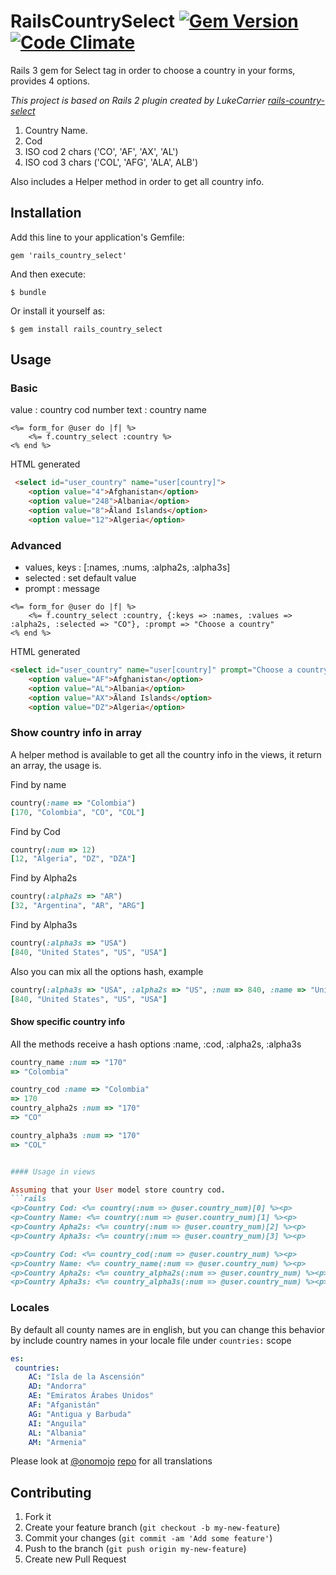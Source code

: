 # RailsCountrySelect [![Gem Version](https://badge.fury.io/rb/rails_country_select.png)](http://badge.fury.io/rb/rails_country_select) [![Code Climate](https://codeclimate.com/github/rderoldan1/rails_country_select.png)](https://codeclimate.com/github/rderoldan1/rails_country_select)

Rails 3 gem for Select tag in order to choose a country in your forms, provides 4 options.

*This project is based on Rails 2 plugin created by LukeCarrier [rails-country-select](https://github.com/rderoldan1/rails-country-select/blob/master/lib/country_definitions.rb)*

1. Country Name.
2. Cod
3. ISO cod 2 chars ('CO', 'AF', 'AX', 'AL')
4. ISO cod 3 chars ('COL', 'AFG', 'ALA', ALB')

Also includes a Helper method in order to get all country info.

## Installation

Add this line to your application's Gemfile:

    gem 'rails_country_select'

And then execute:

    $ bundle

Or install it yourself as:

    $ gem install rails_country_select

## Usage

### Basic
value : country cod number
text  : country name
```rails
<%= form_for @user do |f| %>
    <%= f.country_select :country %>
<% end %>
```

HTML generated
```html
 <select id="user_country" name="user[country]">
    <option value="4">Afghanistan</option>
    <option value="248">Albania</option>
    <option value="8">Ãland Islands</option>
    <option value="12">Algeria</option>
```

### Advanced
* values, keys : [:names, :nums, :alpha2s, :alpha3s]
* selected      : set default value
* prompt       : message

```rails
<%= form_for @user do |f| %>
    <%= f.country_select :country, {:keys => :names, :values => :alpha2s, :selected => "CO"}, :prompt => "Choose a country"
<% end %>
```

HTML generated

```html
<select id="user_country" name="user[country]" prompt="Choose a country" value="CO">
    <option value="AF">Afghanistan</option>
    <option value="AL">Albania</option>
    <option value="AX">Ãland Islands</option>
    <option value="DZ">Algeria</option>
```


### Show country info in array
A helper method is available to get all the country info in the views, it return an array, the usage is.

Find by name
```ruby
country(:name => "Colombia")
[170, "Colombia", "CO", "COL"]
```

Find by Cod
```ruby
country(:num => 12)
[12, "Algeria", "DZ", "DZA"]
```

Find by Alpha2s
```ruby
country(:alpha2s => "AR")
[32, "Argentina", "AR", "ARG"]
```

Find by Alpha3s
```ruby
country(:alpha3s => "USA")
[840, "United States", "US", "USA"]
```

Also you can mix all the options hash, example
```ruby
country(:alpha3s => "USA", :alpha2s => "US", :num => 840, :name => "United States")
[840, "United States", "US", "USA"]
```

#### Show specific country info
All the methods receive a hash options :name, :cod, :alpha2s, :alpha3s
```ruby
country_name :num => "170"
=> "Colombia"

country_cod :name => "Colombia"
=> 170
country_alpha2s :num => "170"
=> "CO"

country_alpha3s :num => "170"
=> "COL"


#### Usage in views

Assuming that your User model store country cod.
```rails
<p>Country Cod: <%= country(:num => @user.country_num)[0] %><p>
<p>Country Name: <%= country(:num => @user.country_num)[1] %><p>
<p>Country Apha2s: <%= country(:num => @user.country_num)[2] %><p>
<p>Country Apha3s: <%= country(:num => @user.country_num)[3] %><p>

<p>Country Cod: <%= country_cod(:num => @user.country_num) %><p>
<p>Country Name: <%= country_name(:num => @user.country_num) %><p>
<p>Country Apha2s: <%= country_alpha2s(:num => @user.country_num) %><p>
<p>Country Apha3s: <%= country_alpha3s(:num => @user.country_num) %><p>

```

### Locales

By default all county names are in english, but you can change this behavior by include country names in
your locale file under `countries:` scope

```yml
es:
 countries:
    AC: "Isla de la Ascensión"
    AD: "Andorra"
    AE: "Emiratos Árabes Unidos"
    AF: "Afganistán"
    AG: "Antigua y Barbuda"
    AI: "Anguila"
    AL: "Albania"
    AM: "Armenia"
```

Please look at [@onomojo](https://github.com/onomojo) [repo](https://github.com/onomojo/i18n-country-translations/tree/master/rails/locale) for all translations




## Contributing

1. Fork it
2. Create your feature branch (`git checkout -b my-new-feature`)
3. Commit your changes (`git commit -am 'Add some feature'`)
4. Push to the branch (`git push origin my-new-feature`)
5. Create new Pull Request
